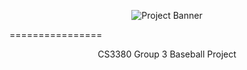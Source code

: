 <p align="center">
	<img src="http://i.imgur.com/c1kTRkg.png" alt="Project Banner"/>
</p>
================

<p align="center">
	CS3380 Group 3 Baseball Project 
</p>